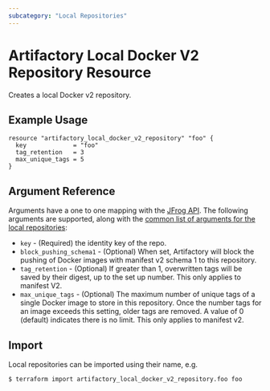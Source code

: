 ```yaml
---
subcategory: "Local Repositories"
---
```

# Artifactory Local Docker V2 Repository Resource

Creates a local Docker v2 repository.

## Example Usage

```hcl
resource "artifactory_local_docker_v2_repository" "foo" {
  key 	          = "foo"
  tag_retention   = 3
  max_unique_tags = 5
}
```

## Argument Reference

Arguments have a one to one mapping with the [JFrog API](https://www.jfrog.com/confluence/display/RTF/Repository+Configuration+JSON).
The following arguments are supported, along with the [common list of arguments for the local repositories](local.md):

* `key` - (Required) the identity key of the repo.
* `block_pushing_schema1` - (Optional) When set, Artifactory will block the pushing of Docker images with manifest 
v2 schema 1 to this repository.
* `tag_retention` - (Optional) If greater than 1, overwritten tags will be saved by their digest, up to the set up 
number. This only applies to manifest V2.
* `max_unique_tags` - (Optional) The maximum number of unique tags of a single Docker image to store in this 
repository. Once the number tags for an image exceeds this setting, older tags are removed. 
A value of 0 (default) indicates there is no limit. This only applies to manifest v2.



## Import

Local repositories can be imported using their name, e.g.
```
$ terraform import artifactory_local_docker_v2_repository.foo foo
```
